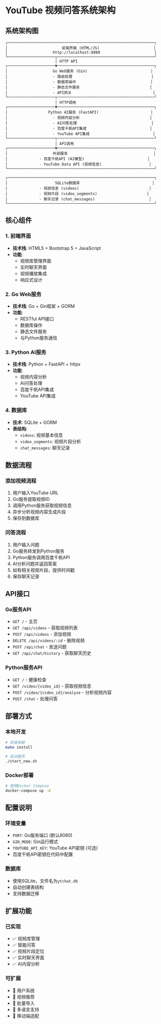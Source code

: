 # YouTube 视频问答系统架构

## 系统架构图

```
┌─────────────────────────────────────────────────────────────────┐
│                        前端界面 (HTML/JS)                        │
│                    http://localhost:8080                        │
└─────────────────────┬───────────────────────────────────────────┘
                      │ HTTP API
┌─────────────────────▼───────────────────────────────────────────┐
│                    Go Web服务 (Gin)                            │
│                    - 路由处理                                   │
│                    - 数据库操作                                 │
│                    - 静态文件服务                               │
│                    - API网关                                    │
└─────────────────────┬───────────────────────────────────────────┘
                      │ HTTP调用
┌─────────────────────▼───────────────────────────────────────────┐
│                  Python AI服务 (FastAPI)                       │
│                    - 视频内容分析                               │
│                    - AI问答处理                                 │
│                    - 百度千帆API集成                            │
│                    - YouTube API集成                            │
└─────────────────────┬───────────────────────────────────────────┘
                      │ API调用
┌─────────────────────▼───────────────────────────────────────────┐
│                    外部服务                                      │
│              - 百度千帆API (AI模型)                            │
│              - YouTube Data API (视频信息)                     │
└─────────────────────────────────────────────────────────────────┘

┌─────────────────────────────────────────────────────────────────┐
│                     SQLite数据库                                │
│              - 视频信息 (videos)                               │
│              - 视频片段 (video_segments)                      │
│              - 聊天记录 (chat_messages)                        │
└─────────────────────────────────────────────────────────────────┘
```

## 核心组件

### 1. 前端界面
- **技术栈**: HTML5 + Bootstrap 5 + JavaScript
- **功能**: 
  - 视频库管理界面
  - 实时聊天界面
  - 视频播放集成
  - 响应式设计

### 2. Go Web服务
- **技术栈**: Go + Gin框架 + GORM
- **功能**:
  - RESTful API接口
  - 数据库操作
  - 静态文件服务
  - 与Python服务通信

### 3. Python AI服务
- **技术栈**: Python + FastAPI + httpx
- **功能**:
  - 视频内容分析
  - AI问答处理
  - 百度千帆API集成
  - YouTube API集成

### 4. 数据库
- **技术**: SQLite + GORM
- **表结构**:
  - `videos`: 视频基本信息
  - `video_segments`: 视频片段分析
  - `chat_messages`: 聊天记录

## 数据流程

### 添加视频流程
1. 用户输入YouTube URL
2. Go服务提取视频ID
3. 调用Python服务获取视频信息
4. 异步分析视频内容生成片段
5. 保存到数据库

### 问答流程
1. 用户输入问题
2. Go服务转发到Python服务
3. Python服务调用百度千帆API
4. AI分析问题并返回答案
5. 如有相关视频片段，提供时间戳
6. 保存聊天记录

## API接口

### Go服务API
- `GET /` - 主页
- `GET /api/videos` - 获取视频列表
- `POST /api/videos` - 添加视频
- `DELETE /api/videos/:id` - 删除视频
- `POST /api/chat` - 发送问题
- `GET /api/chat/history` - 获取聊天历史

### Python服务API
- `GET /` - 健康检查
- `GET /video/{video_id}` - 获取视频信息
- `POST /video/{video_id}/analyze` - 分析视频内容
- `POST /chat` - 处理问答

## 部署方式

### 本地开发
```bash
# 安装依赖
make install

# 启动服务
./start_new.sh
```

### Docker部署
```bash
# 使用Docker Compose
docker-compose up -d
```

## 配置说明

### 环境变量
- `PORT`: Go服务端口 (默认8080)
- `GIN_MODE`: Gin运行模式
- `YOUTUBE_API_KEY`: YouTube API密钥 (可选)
- 百度千帆API密钥在代码中配置

### 数据库
- 使用SQLite，文件名为`ytchat.db`
- 自动创建表结构
- 支持数据迁移

## 扩展功能

### 已实现
- ✅ 视频库管理
- ✅ 智能问答
- ✅ 视频片段定位
- ✅ 实时聊天界面
- ✅ AI内容分析

### 可扩展
- 🔄 用户系统
- 🔄 视频推荐
- 🔄 批量导入
- 🔄 多语言支持
- 🔄 移动端适配
